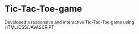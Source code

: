 # Tic-Tac-Toe-game
Developed a responsive and interactive Tic-Tac-Toe game using HTML/CSS/JAVASCRIPT
